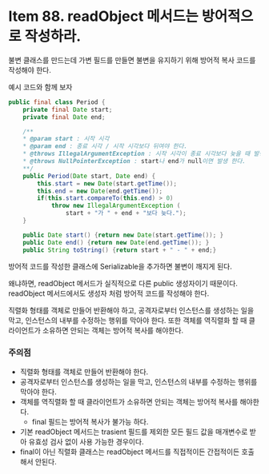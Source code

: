 # Item 88. readObject 메서드는 방어적으로 작성하라.

불변 클래스를 만드는데 가변 필드를 만들면 불변을 유지하기 위해 방어적 복사 코드를 작성해야 한다.

예시 코드와 함께 보자

```java
public final class Period {
	private final Date start;
	private final Date end;

	/**
	* @param start : 시작 시각
	* @param end : 종료 시각 / 시작 시각보다 뒤여야 한다.
	* @throws IllegalArgumentException : 시작 시각이 종료 시각보다 늦을 때 발생 한다.
	* @throws NullPointerException : start나 end가 null이면 발생 한다.
	**/
	public Period(Date start, Date end) {
		this.start = new Date(start.getTime());
		this.end = new Date(end.getTime());
		if(this.start.compareTo(this.end) > 0)
			throw new IllegalArgumentException (
				start + "가 " + end + "보다 늦다.");
	}

	public Date start() {return new Date(start.getTime()); }
	public Date end() {return new Date(end.getTime()); }
	public String toString() {return start + " - " + end;}
```

방어적 코드를 작성한 클래스에 Serializable을 추가하면 불변이 깨지게 된다.

왜냐하면, readObject 메서드가 실직적으로 다른 public 생성자이기 때문이다. readObject 메서드에서도 생성자 처럼 방어적 코드를 작성해야 한다.

직렬화 형태를 객체로 만들어 반환해야 하고, 공격자로부터 인스턴스를 생성하는 일을 막고, 인스턴스의 내부를 수정하는 행위를 막아야 한다. 또한 객체를 역직렬화 할 때 클라이언트가 소유하면 안되는 객체는 방어적 복사를 해야한다.

### 주의점

- 직렬화 형태를 객체로 만들어 반환해야 한다.
- 공격자로부터 인스턴스를 생성하는 일을 막고, 인스턴스의 내부를 수정하는 행위를 막아야 한다.
- 객체를 역직렬화 할 때 클라이언트가 소유하면 안되는 객체는 방어적 복사를 해야한다.
    - final 필드는 방어적 복사가 불가능 하다.
- 기본 readObject 메서드는 trasient 필드를 제외한 모든 필드 값을 매개변수로 받아 유효성 검사 없이 사용 가능한 경우이다.
- final이 아닌 직렬화 클래스는 readObject 메서드를 직접적이든 간접적이든 호출해서 안된다.
